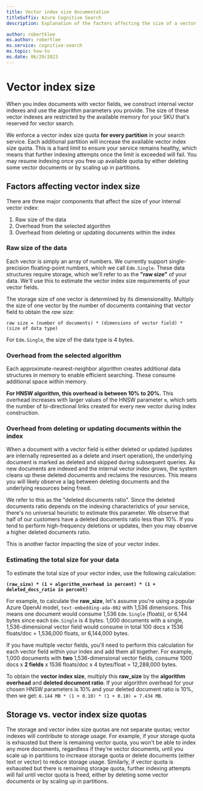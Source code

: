```yaml
---
title: Vector index size documentation
titleSuffix: Azure Cognitive Search
description: Explanation of the factors affecting the size of a vector index.

author: robertklee
ms.author: robertlee
ms.service: cognitive-search
ms.topic: how-to
ms.date: 06/29/2023
---
```


# Vector index size

When you index documents with vector fields, we construct internal vector indexes and use the algorithm parameters you provide. The size of these vector indexes are restricted by the available memory for your SKU that's reserved for vector search.

We enforce a vector index size quota **for every partition** in your search service. Each additional partition will increase the available vector index size quota. This is a hard limit to ensure your service remains healthy, which means that further indexing attempts once the limit is exceeded will fail. You may resume indexing once you free up available quota by either deleting some vector documents or by scaling up in partitions.

## Factors affecting vector index size

There are three major components that affect the size of your internal vector index:

1. Raw size of the data
1. Overhead from the selected algorithm
1. Overhead from deleting or updating documents within the index

### Raw size of the data

Each vector is simply an array of numbers. We currently support single-precision floating-point numbers, which we call `Edm.Single`. These data structures require storage, which we'll refer to as the **"raw size"** of your data. We'll use this to estimate the vector index size requirements of your vector fields.

The storage size of one vector is determined by its dimensionality. Multiply the size of one vector by the number of documents containing that vector field to obtain the _raw size_: 

`raw size = (number of documents) * (dimensions of vector field) * (size of data type)`

For `Edm.Single`, the size of the data type is 4 bytes.

### Overhead from the selected algorithm

Each approximate-nearest-neighbor algorithm creates additional data structures in memory to enable efficient searching. These consume additional space within memory. 

**For HNSW algorithm, this overhead is between 10% to 20%.** This overhead increases with larger values of the HNSW parameter `m`, which sets the number of bi-directional links created for every new vector during index construction.

### Overhead from deleting or updating documents within the index

When a document with a vector field is either deleted or updated (updates are internally represented as a delete and insert operation), the underlying document is marked as deleted and skipped during subsequent queries. As new documents are indexed and the internal vector index grows, the system cleans up these deleted documents and reclaims the resources. This means you will likely observe a lag between deleting documents and the underlying resources being freed.

We refer to this as the "deleted documents ratio". Since the deleted documents ratio depends on the indexing characteristics of your service, there's no universal heuristic to estimate this parameter. We observe that half of our customers have a deleted documents ratio less than 10%. If you tend to perform high-frequency deletions or updates, then you may observe a higher deleted documents ratio.

This is another factor impacting the size of your vector index.

### Estimating the total size for your data

To estimate the total size of your vector index, use the following calculation:

**`(raw_size) * (1 + algorithm_overhead in percent) * (1 + deleted_docs_ratio in percent)`**

For example, to calculate the **raw_size**, let's assume you're using a popular Azure OpenAI model, `text-embedding-ada-002` with 1,536 dimensions. This means one document would consume 1,536 `Edm.Single` (floats), or 6,144 bytes since each `Edm.Single` is 4 bytes. 1,000 documents with a single, 1,536-dimensional vector field would consume in total 100 docs x 1536 floats/doc = 1,536,000 floats, or 6,144,000 bytes.

If you have multiple vector fields, you'll need to perform this calculation for each vector field within your index and add them all together. For example, 1,000 documents with **two** 1,536-dimensional vector fields, consume 1000 docs x **2 fields** x 1536 floats/doc x 4 bytes/float = 12,288,000 bytes. 

To obtain the **vector index size**, multiply this **raw_size** by the **algorithm overhead** and **deleted document ratio**. If your algorithm overhead for your chosen HNSW parameters is 10% and your deleted document ratio is 10%, then we get: `6.144 MB * (1 + 0.10) * (1 + 0.10) = 7.434 MB`.

## Storage vs. vector index size quotas

The storage and vector index size quotas are not separate quotas; vector indexes will contribute to storage usage. For example, if your storage quota is exhausted but there is remaining vector quota, you won't be able to index any more documents, regardless if they're vector documents, until you scale up in partitions to increase storage quota or delete documents (either text or vector) to reduce storage usage. Similarly, if vector quota is exhausted but there is remaining storage quota, further indexing attempts will fail until vector quota is freed, either by deleting some vector documents or by scaling up in partitions.